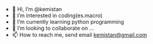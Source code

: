 - 👋 Hi, I’m @kemistan
- 👀 I’m interested in coding(es.macro)
- 🌱 I’m currently learning python programming
- 💞️ I’m looking to collaborate on ...
- 📫 How to reach me, send email kemistan@gmail.com

<!---
kemistan/kemistan is a ✨ special ✨ repository because its `README.md` (this file) appears on your GitHub profile.
You can click the Preview link to take a look at your changes.
--->
